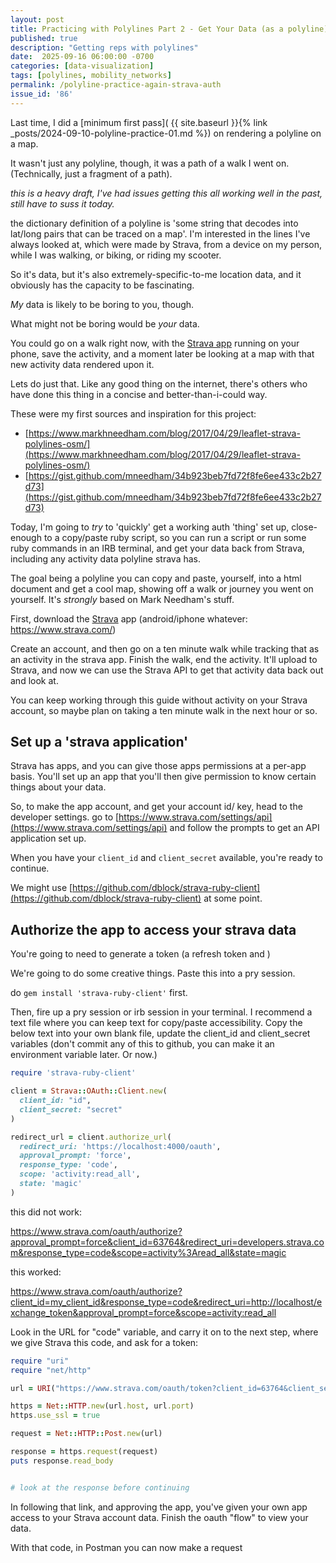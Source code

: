 ```yaml
---
layout: post
title: Practicing with Polylines Part 2 - Get Your Data (as a polyline) From Strava
published: true
description: "Getting reps with polylines"
date:  2025-09-16 06:00:00 -0700
categories: [data-visualization]
tags: [polylines, mobility_networks]
permalink: /polyline-practice-again-strava-auth
issue_id: '86'
---
```


Last time, I did a [minimum first pass]( {{ site.baseurl  }}{% link _posts/2024-09-10-polyline-practice-01.md %}) on rendering a polyline on a map. 

It wasn't just any polyline, though, it was a path of a walk I went on. (Technically, just a fragment of a path).

_this is a heavy draft, I've had issues getting this all working well in the past, still have to suss it today._

the dictionary definition of a polyline is 'some string that decodes into lat/long pairs that can be traced on a map'. I'm interested in the lines I've always looked at, which were made by Strava, from a device on my person, while I was walking, or biking, or riding my scooter.

So it's data, but it's also extremely-specific-to-me location data, and it obviously has the capacity to be fascinating. 

_My_ data is likely to be boring to you, though. 

What might not be boring would be _your_ data. 

You could go on a walk right now, with the [Strava app](https://www.strava.com/) running on your phone, save the activity, and a moment later be looking at a map with that new activity data rendered upon it.

Lets do just that. Like any good thing on the internet, there's others who have done this thing in a concise and better-than-i-could way. 

These were my first sources and inspiration for this project:

- [https://www.markhneedham.com/blog/2017/04/29/leaflet-strava-polylines-osm/](https://www.markhneedham.com/blog/2017/04/29/leaflet-strava-polylines-osm/)
- [https://gist.github.com/mneedham/34b923beb7fd72f8fe6ee433c2b27d73](https://gist.github.com/mneedham/34b923beb7fd72f8fe6ee433c2b27d73)

Today, I'm going to _try_ to 'quickly' get a working auth 'thing' set up, close-enough to a copy/paste ruby script, so you can run a script or run some ruby commands in an IRB terminal, and get your data back from Strava, including any activity data polyline strava has. 

The goal being a polyline you can copy and paste, yourself, into a html document and get a cool map, showing off a walk or journey you went on yourself. It's _strongly_ based on Mark Needham's stuff.

First, download the [Strava](https://www.strava.com) app (android/iphone whatever: https://www.strava.com/)

Create an account, and then go on a ten minute walk while tracking that as an activity in the strava app. Finish the walk, end the activity. It'll upload to Strava, and now we can use the Strava API to get that activity data back out and look at.


You can keep working through this guide without activity on your Strava account, so maybe plan on taking a ten minute walk in the next hour or so. 

## Set up a 'strava application'

Strava has apps, and you can give those apps permissions at a per-app basis. You'll set up an app that you'll then give permission to know certain things about your data.


So, to make the app account, and get your account id/ key, head to the developer settings. go to [https://www.strava.com/settings/api](https://www.strava.com/settings/api) and follow the prompts to get an API application set up.

When you have your `client_id` and `client_secret` available, you're ready to continue.

We might use [https://github.com/dblock/strava-ruby-client](https://github.com/dblock/strava-ruby-client) at some point.

## Authorize the app to access your strava data

You're going to need to generate a token (a refresh token and )

We're going to do some creative things. Paste this into a pry session.

do `gem install 'strava-ruby-client'` first.

Then, fire up a pry session or irb session in your terminal. I recommend a text file where you can keep text for copy/paste accessibility. Copy the below text into your own blank file, update the client_id and client_secret variables (don't commit any of this to github, you can make it an environment variable later. Or now.)

```ruby
require 'strava-ruby-client'

client = Strava::OAuth::Client.new(
  client_id: "id",
  client_secret: "secret"
)

redirect_url = client.authorize_url(
  redirect_uri: 'https://localhost:4000/oauth',
  approval_prompt: 'force',
  response_type: 'code',
  scope: 'activity:read_all',
  state: 'magic'
)
```

this did not work:

https://www.strava.com/oauth/authorize?approval_prompt=force&client_id=63764&redirect_uri=developers.strava.com&response_type=code&scope=activity%3Aread_all&state=magic


this worked:

https://www.strava.com/oauth/authorize?client_id=my_client_id&response_type=code&redirect_uri=http://localhost/exchange_token&approval_prompt=force&scope=activity:read_all

Look in the URL for "code" variable, and carry it on to the next step, where we give Strava this code, and ask for a token:

```ruby
require "uri"
require "net/http"

url = URI("https://www.strava.com/oauth/token?client_id=63764&client_secret=2e6c5168e3b97a9c0975e5377041b8a416b4fbf8&refresh_token=37c0291f7d6fd4031f5043589751adf898b6c914&grant_type=refresh_token")

https = Net::HTTP.new(url.host, url.port)
https.use_ssl = true

request = Net::HTTP::Post.new(url)

response = https.request(request)
puts response.read_body


# look at the response before continuing

```

In following that link, and approving the app, you've given your own app access to your Strava account data. Finish the oauth "flow" to view your data.

With that code, in Postman you can now make a request 
